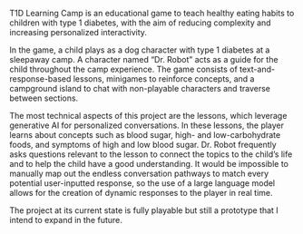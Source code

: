 T1D Learning Camp is an educational game to teach healthy eating habits
to children with type 1 diabetes, with the aim of reducing complexity and
increasing personalized interactivity. 

In the game, a child plays as a dog character with type 1 diabetes at a
sleepaway camp. A character named “Dr. Robot” acts as a guide for the child
throughout the camp experience. The game consists of text-and-response-based
lessons, minigames to reinforce concepts, and a campground island to chat
with non-playable characters and traverse between sections.

The most technical aspects of this project are the lessons, which leverage
generative AI for personalized conversations. In these lessons, the player
learns about concepts such as blood sugar, high- and low-carbohydrate foods,
and symptoms of high and low blood sugar. Dr. Robot frequently asks questions
relevant to the lesson to connect the topics to the child’s life and to help
the child have a good understanding. It would be impossible to manually map
out the endless conversation pathways to match every potential user-inputted
response, so the use of a large language model allows for the creation of
dynamic responses to the player in real time.

The project at its current state is fully playable but still a prototype that
I intend to expand in the future.

